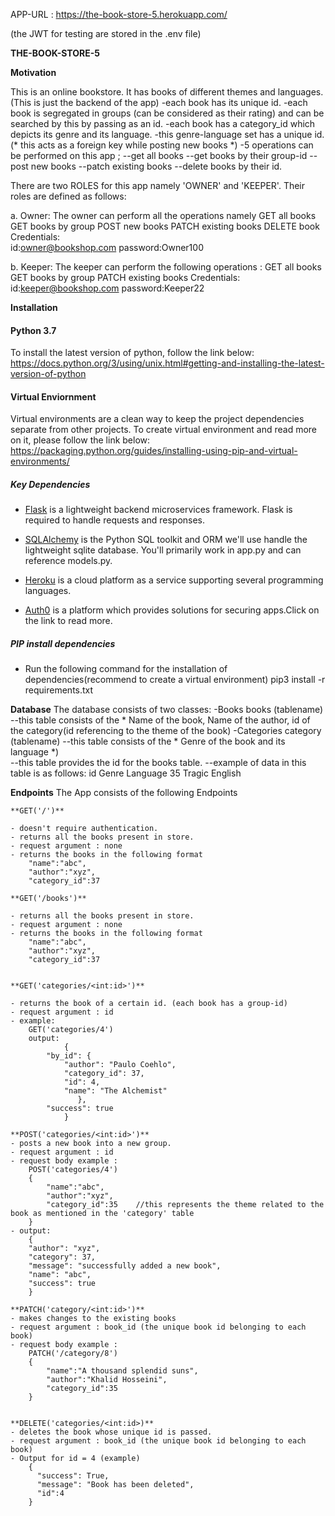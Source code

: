 APP-URL : https://the-book-store-5.herokuapp.com/

(the JWT for testing are stored in the .env file)

**THE-BOOK-STORE-5**

**Motivation**

This is an online bookstore. It has books of different themes and languages.
(This is just the backend of the app)
 -each book has its unique id.
 -each book is segregated in groups (can be considered as their rating) and can be searched by this by passing as an id.
 -each book has a category_id which depicts its genre and its language.
 -this genre-language set has a unique id. (* this acts as a foreign key while posting new books *)
 -5 operations can be performed on this app ; 
   --get all books
   --get books by their group-id
   --post new books
   --patch existing books
   --delete books by their id.

There are two ROLES for this app namely 'OWNER' and 'KEEPER'. Their roles are defined as follows:

a. Owner:
    The owner can perform all the operations namely
     GET all books
     GET books by group
     POST new books
     PATCH existing books
     DELETE book
    Credentials:    
        id:owner@bookshop.com
        password:Owner100


b. Keeper:
    The keeper can perform the following operations :
     GET all books
     GET books by group
     PATCH existing books
    Credentials:    
        id:keeper@bookshop.com
        password:Keeper22


**Installation**

 #### Python 3.7

To install the latest version of python, follow the link below:
https://docs.python.org/3/using/unix.html#getting-and-installing-the-latest-version-of-python

#### Virtual Enviornment

Virtual environments are a clean way to keep the project dependencies separate from other projects.
To create virtual environment and read more on it, please follow the link below:
https://packaging.python.org/guides/installing-using-pip-and-virtual-environments/


##### Key Dependencies

- [Flask](http://flask.pocoo.org/)  is a lightweight backend microservices framework. Flask is required to handle requests and responses.

- [SQLAlchemy](https://www.sqlalchemy.org/) is the Python SQL toolkit and ORM we'll use handle the lightweight sqlite database. You'll primarily work in app.py and can reference models.py.   
 
- [Heroku](https://devcenter.heroku.com/) is a cloud platform as a service supporting several programming languages.

- [Auth0](https://auth0.com/docs/) is a platform which provides solutions for securing apps.Click on the link to read more.

##### PIP install dependencies 

- Run the following command for the installation of dependencies(recommend to create a virtual environment)
    pip3 install -r requirements.txt

**Database** 
  The database consists of two classes:
    -Books
        books (tablename)
         --this table consists of the * Name of the book, Name of the author, id of the category(id referencing to the theme of the book)
    -Categories
        category (tablename)
         --this table consists of the * Genre of the book and its language *)     
         --this table provides the id for the books table.
         --example of data in this table is as follows:
                id      Genre       Language
                35      Tragic      English

**Endpoints**
    The App consists of the following Endpoints

    **GET('/')**
    
    - doesn't require authentication.
    - returns all the books present in store.
    - request argument : none
    - returns the books in the following format
        "name":"abc",
        "author":"xyz",
        "category_id":37

    **GET('/books')**

    - returns all the books present in store.
    - request argument : none
    - returns the books in the following format
        "name":"abc",
        "author":"xyz",
        "category_id":37

 
    **GET('categories/<int:id>')**

    - returns the book of a certain id. (each book has a group-id)
    - request argument : id
    - example:
        GET('categories/4')
        output:
                {
            "by_id": {
                "author": "Paulo Coehlo",
                "category_id": 37,
                "id": 4,
                "name": "The Alchemist"
                   },
            "success": true 
                }

    **POST('categories/<int:id>')**
    - posts a new book into a new group.
    - request argument : id
    - request body example :
        POST('categories/4')
        {
            "name":"abc",
            "author":"xyz",
            "category_id":35    //this represents the theme related to the book as mentioned in the 'category' table
        }
    - output:
        {
        "author": "xyz",
        "category": 37,
        "message": "successfully added a new book",
        "name": "abc",
        "success": true
        }

    **PATCH('category/<int:id>')**
    - makes changes to the existing books
    - request argument : book_id (the unique book id belonging to each book)
    - request body example :
        PATCH('/category/8')
        {
            "name":"A thousand splendid suns",
            "author":"Khalid Hosseini",
            "category_id":35 
        }    
    

    **DELETE('categories/<int:id>)**
    - deletes the book whose unique id is passed.
    - request argument : book_id (the unique book id belonging to each book)
    - Output for id = 4 (example)
        {  
          "success": True,
          "message": "Book has been deleted",
          "id":4
        }
